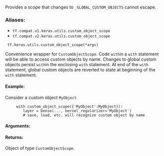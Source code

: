 Provides a scope that changes to `_GLOBAL_CUSTOM_OBJECTS` cannot escape.
### Aliases:
- `tf.compat.v1.keras.utils.custom_object_scope`
- `tf.compat.v2.keras.utils.custom_object_scope`

```
 tf.keras.utils.custom_object_scope(*args)
```
Convenience wrapper for `CustomObjectScope`. Code `with`in a `with` statement will be able to access custom objects by name. Changes to global custom objects persist `with`in the enclosing `with` statement. At end of the `with` statement, global custom objects are reverted to state at beginning of the `with` statement.
#### Example:
Consider a custom object `MyObject`

```
     with custom_object_scope({'MyObject':MyObject}):
        layer = Dense(..., kernel_regularizer='MyObject')
        # save, load, etc. will recognize custom object by name
```
#### Arguments:
#### Returns:
Object of type `CustomObjectScope`.
